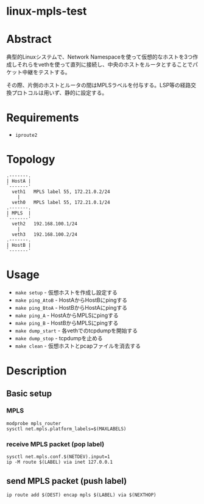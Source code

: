linux-mpls-test
===============

# Abstract

典型的Linuxシステムで、Network Namespaceを使って仮想的なホストを3つ作成しそれらをvethを使って直列に接続し、中央のホストをルータとすることでパケット中継をテストする。

その際、片側のホストとルータの間はMPLSラベルを付与する。LSP等の経路交換プロトコルは用いず、静的に設定する。

# Requirements

 - `iproute2`

# Topology

```
.-------.               
| HostA |
`-------'         
  veth1   MPLS label 55, 172.21.0.2/24
    |
  veth0   MPLS label 55, 172.21.0.1/24
.-------.
| MPLS  |
`-------'
  veth2   192.168.100.1/24
    |
  veth3   192.168.100.2/24
.-------.
| HostB |
`-------'

```

# Usage

- `make setup` - 仮想ホストを作成し設定する
- `make ping_AtoB` - HostAからHostBにpingする
- `make ping_BtoA` - HostBからHostAにpingする
- `make ping_A` - HostAからMPLSにpingする
- `make ping_B` - HostBからMPLSにpingする
- `make dump_start` - 各vethでのtcpdumpを開始する
- `make dump_stop` - tcpdumpを止める
- `make clean` - 仮想ホストとpcapファイルを消去する

# Description

## Basic setup

### MPLS

```
modprobe mpls_router
sysctl net.mpls.platform_labels=$(MAXLABELS)
```

### receive MPLS packet (pop label)

```
sysctl net.mpls.conf.$(NETDEV).input=1
ip -M route $(LABEL) via inet 127.0.0.1
```

## send MPLS packet (push label)

```
ip route add $(DEST) encap mpls $(LABEL) via $(NEXTHOP)
```
